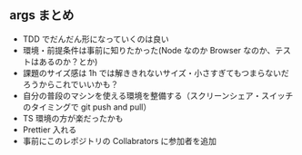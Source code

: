 ## args まとめ

- TDD でだんだん形になっていくのは良い
- 環境・前提条件は事前に知りたかった(Node なのか Browser なのか、テストはあるのか？とか)
- 課題のサイズ感は 1h では解ききれないサイズ・小さすぎてもつまらないだろうからこれでいいかも？
- 自分の普段のマシンを使える環境を整備する（スクリーンシェア・スイッチのタイミングで git push and pull）
- TS 環境の方が楽だったかも
- Prettier 入れる
- 事前にこのレポジトリの Collabrators に参加者を追加
